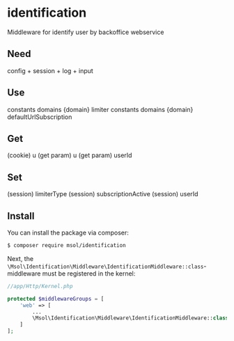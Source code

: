 # identification

Middleware for identify user by backoffice webservice

## Need
config + session + log + input

## Use
constants domains {domain} limiter
constants domains {domain} defaultUrlSubscription

## Get
(cookie) u
(get param) u
(get param) userId

## Set
(session) limiterType
(session) subscriptionActive
(session) userId

## Install

You can install the package via composer:
``` bash
$ composer require msol/identification
```

Next, the `\Msol\Identification\Middleware\IdentificationMiddleware::class`-middleware must be registered in the kernel:

```php
//app/Http/Kernel.php

protected $middlewareGroups = [
    'web' => [
        ...
        \Msol\Identification\Middleware\IdentificationMiddleware::class,
    ]
];
```